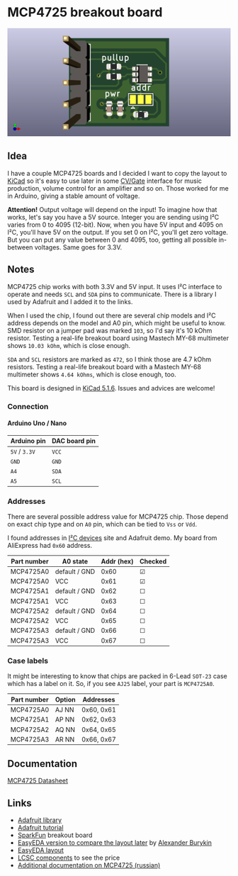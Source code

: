 # MCP4725 breakout board

![MCP4725 breakout board image](/MCP4725_breakout/img/MCP4725_breakout.png?raw=true)

## Idea

I have a couple MCP4725 boards and I decided I want to copy the layout to [KiCad](https://kicad-pcb.org/) so it's easy to use later in some [CV/Gate](https://en.wikipedia.org/wiki/CV/gate) interface for music production, volume control for an amplifier and so on. Those worked for me in Arduino, giving a stable amount of voltage.

**Attention!** Output voltage will depend on the input! To imagine how that works, let's say you have a 5V source. Integer you are sending using I²C varies from 0 to 4095 (12-bit). Now, when you have 5V input and 4095 on I²C, you'll have 5V on the output. If you set 0 on I²C, you'll get zero voltage. But you can put any value between 0 and 4095, too, getting all possible in-between voltages. Same goes for 3.3V.

## Notes

MCP4725 chip works with both 3.3V and 5V input. It uses I²C interface to operate and needs `SCL` and `SDA` pins to communicate.
There is a library I used by Adafruit and I added it to the links.

When I used the chip, I found out there are several chip models and I²C address depends on the model and A0 pin, which might be useful to know.
SMD resistor on a jumper pad was marked `103`, so I'd say it's 10 kOhm resistor. Testing a real-life breakout board using Mastech MY-68 multimeter shows `10.03 kOhm`, which is close enough.

`SDA` and `SCL` resistors are marked as `472`, so I think those are 4.7 kOhm resistors.
Testing a real-life breakout board with a Mastech MY-68 multimeter shows `4.64 kOhms`, which is close enough, too.

This board is designed in [KiCad 5.1.6](https://kicad-pcb.org/). Issues and advices are welcome!

### Connection

#### Arduino Uno / Nano

| Arduino pin    | DAC board pin |
| -------------- | ------------- |
| `5V` / `3.3V`  | `VCC`         |
| `GND`          | `GND`         |
| `A4`           | `SDA`         |
| `A5`           | `SCL`         |

### Addresses

There are several possible address value for MCP4725 chip.
Those depend on exact chip type and on `A0` pin, which can be tied to `Vss` or `Vdd`.

I found addresses in [I²C devices](https://i2cdevices.org/) site and Adafruit demo.
My board from AliExpress had `0x60` address.

| Part number | A0 state      | Addr (hex) | Checked |
| ----------- | ------------- | ---------- | ------- |
| MCP4725A0   | default / GND | 0x60       | &#9745; |
| MCP4725A0   | VCC           | 0x61       | &#9745; |
| MCP4725A1   | default / GND | 0x62       | &#9744; |
| MCP4725A1   | VCC           | 0x63       | &#9744; |
| MCP4725A2   | default / GND | 0x64       | &#9744; |
| MCP4725A2   | VCC           | 0x65       | &#9744; |
| MCP4725A3   | default / GND | 0x66       | &#9744; |
| MCP4725A3   | VCC           | 0x67       | &#9744; |

### Case labels

It might be interesting to know that chips are packed in 6-Lead `SOT-23` case which has a label on it.
So, if you see `AJ25` label, your part is `MCP4725A0`.

| Part number     | Option | Addresses  |
| --------------- | ------ | ---------- |
| MCP4725A0       | AJ NN  | 0x60, 0x61 |
| MCP4725A1       | AP NN  | 0x62, 0x63 |
| MCP4725A2       | AQ NN  | 0x64, 0x65 |
| MCP4725A3       | AR NN  | 0x66, 0x67 |

## Documentation

[MCP4725 Datasheet](http://ww1.microchip.com/downloads/en/DeviceDoc/22039d.pdf)

## Links

* [Adafruit library](https://github.com/adafruit/Adafruit_MCP4725)
* [Adafruit tutorial](https://learn.adafruit.com/mcp4725-12-bit-dac-tutorial?view=all)
* [SparkFun](https://www.sparkfun.com/products/12918) breakout board
* [EasyEDA version to compare the layout later](https://easyeda.com/alexander.burykin/I2C_DAC_Breakout_MCP4725_Open_hardware-91xPJ1jBu) by [Alexander Burykin](alexander.burykin)
* [EasyEDA layout](https://easyeda.com/editor#id=e36a5e46d0c54cee9079e0bdedf030fe)
* [LCSC components](https://lcsc.com/search?q=MCP4725) to see the price
* [Additional documentation on MCP4725 (russian)](https://micro-pi.ru/mcp4725-%D1%86%D0%B8%D1%84%D1%80%D0%BE-%D0%B0%D0%BD%D0%B0%D0%BB%D0%BE%D0%B3%D0%BE%D0%B2%D1%8B%D0%B9-%D0%BF%D1%80%D0%B5%D0%BE%D0%B1%D1%80%D0%B0%D0%B7%D0%BE%D0%B2%D0%B0%D1%82%D0%B5%D0%BB%D1%8C/)
